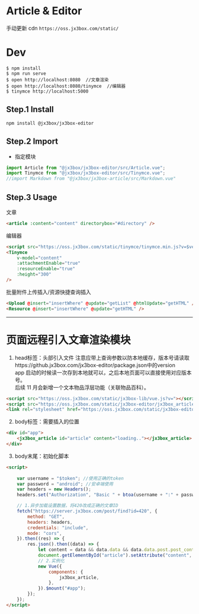 # Article & Editor

手动更新 cdn `https://oss.jx3box.com/static/`

# Dev
```
$ npm install 
$ npm run serve
$ open http://localhost:8080  //文章渲染
$ open http://localhost:8080/tinymce  //编辑器
$ tinymce http://localhost:5000
```

## Step.1 Install

```
npm install @jx3box/jx3box-editor
```

## Step.2 Import

-   指定模块

```javascript
import Article from "@jx3box/jx3box-editor/src/Article.vue";
import Tinymce from "@jx3box/jx3box-editor/src/Tinymce.vue";
//import Markdown from "@jx3box/jx3box-article/src/Markdown.vue"
```

## Step.3 Usage

文章

```html
<article :content="content" directorybox="#directory" />
```

编辑器

```html
<script src="https://oss.jx3box.com/static/tinymce/tinymce.min.js?v=$version"></script>
<Tinymce
    v-model="content"
    :attachmentEnable="true"
    :resourceEnable="true"
    :height="300"
/>
```

批量附件上传插入/资源快捷查询插入

```html
<Upload @insert="insertWhere" @update="getList" @htmlUpdate="getHTML" />
<Resource @insert="insertWhere" @update="getHTML" />
```

---

# 页面远程引入文章渲染模块

1. head标签：头部引入文件
   注意应带上查询参数以防本地缓存，版本号请读取https://github.jx3box.com/jx3box-editor/package.json中的version  
   app 启动的时候读一次存到本地就可以，之后本地页面可以直接使用对应版本号。  
   后续 11 月会新增一个文本物品浮层功能（关联物品百科）。

```html
<script src="https://oss.jx3box.com/static/jx3box-lib/vue.js?v="></script>
<script src="https://oss.jx3box.com/static/jx3box-editor/jx3box_article.umd.min.js?v="></script>
<link rel="stylesheet" href="https://oss.jx3box.com/static/jx3box-editor/jx3box_article.css?v="/>
```

2. body标签：需要插入的位置

```html
<div id="app">
    <jx3box_article id="article" content="loading.."></jx3box_article>
</div>
```

3. body末尾：初始化脚本

```html
<script>
    
    var username = "$token"; //使用正确的token
    var password = "android"; //安卓端使用
    var headers = new Headers();
    headers.set("Authorization", "Basic " + btoa(username + ":" + password));

    // 1.异步加载设置数据，将420改成正确的文章ID
    fetch("https://server.jx3box.com/post/find?id=420", {
        method: "GET",
        headers: headers,
        credentials: "include",
        mode: "cors",
    }).then((res) => {
        res.json().then((data) => {
            let content = data && data.data && data.data.post.post_content;
            document.getElementById("article").setAttribute("content", content);
            // 2.实例化
            new Vue({
                components: {
                    jx3box_article,
                },
            }).$mount("#app");
        });
    });
</script>
```
